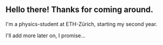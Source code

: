 ## Hello there! Thanks for coming around.

I'm a physics-student at ETH-Zürich, starting my second year.

I'll add more later on, I promise...
